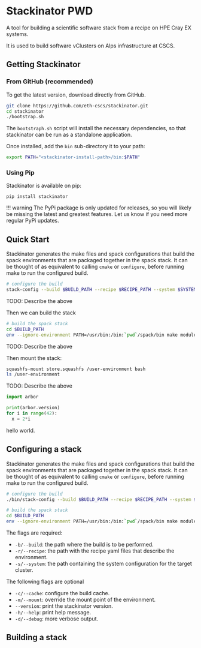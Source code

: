 # Stackinator PWD

A tool for building a scientific software stack from a recipe on HPE Cray EX systems.

It is used to build software vClusters on Alps infrastructure at CSCS.

## Getting Stackinator

### From GitHub (recommended)

To get the latest version, download directly from GitHub.

``` bash
git clone https://github.com/eth-cscs/stackinator.git
cd stackinator
./bootstrap.sh
```

The `bootstraph.sh` script will install the necessary dependencies, so that stackinator can be run as a standalone application.

Once installed, add the `bin` sub-directory it to your path:

```bash
export PATH="<stackinator-install-path>/bin:$PATH"
```

### Using Pip

Stackinator is available on pip:

```
pip install stackinator
```

!!! warning
    The PyPi package is only updated for releases, so you will likely be missing the latest and greatest features. Let us know if you need more regular PyPi updates.

## Quick Start

Stackinator generates the make files and spack configurations that build the spack environments that are packaged together in the spack stack.
It can be thought of as equivalent to calling `cmake` or `configure`, before running make to run the configured build.


```bash
# configure the build
stack-config --build $BUILD_PATH --recipe $RECIPE_PATH --system $SYSTEM_CONFIG_PATH
```

TODO: Describe the above

Then we can build the stack

```bash
# build the spack stack
cd $BUILD_PATH
env --ignore-environment PATH=/usr/bin:/bin:`pwd`/spack/bin make modules store.squashfs -j64
```

TODO: Describe the above

Then mount the stack:
```bash
squashfs-mount store.squashfs /user-environment bash
ls /user-environment
```

TODO: Describe the above

``` py
import arbor

print(arbor.version)
for i in range(42):
  x = 2*i
```

hello world.


## Configuring a stack

Stackinator generates the make files and spack configurations that build the spack environments that are packaged together in the spack stack.
It can be thought of as equivalent to calling `cmake` or `configure`, before running make to run the configured build.

```bash
# configure the build
./bin/stack-config --build $BUILD_PATH --recipe $RECIPE_PATH --system $SYSTEM_CONFIG_PATH

# build the spack stack
cd $BUILD_PATH
env --ignore-environment PATH=/usr/bin:/bin:`pwd`/spack/bin make modules store.squashfs -j64
```

The flags are required:

* `-b/--build`: the path where the build is to be performed.
* `-r/--recipe`: the path with the recipe yaml files that describe the environment.
* `-s/--system`: the path containing the system configuration for the target cluster.

The following flags are optional

* `-c/--cache`: configure the build cache.
* `-m/--mount`: override the mount point of the environment.
* `--version`: print the stackinator version.
* `-h/--help`: print help message.
* `-d/--debug`: more verbose output.

## Building a stack
